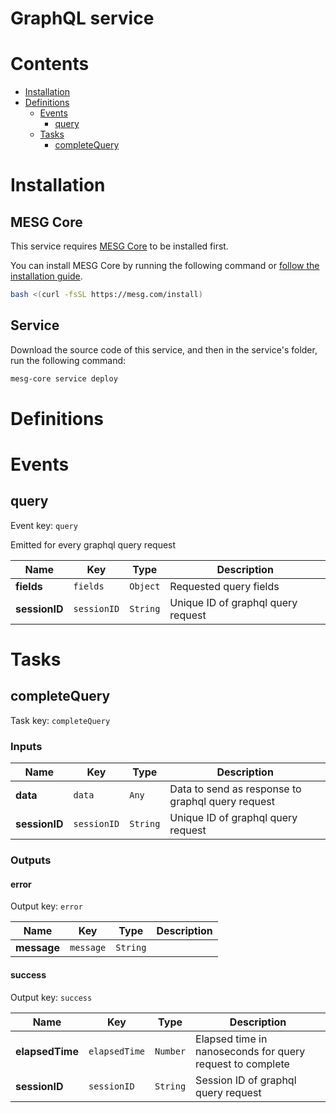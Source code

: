 # GraphQL service



# Contents

- [Installation](#Installation)
- [Definitions](#Definitions)
  - [Events](#Events)
    - [query](#query)
  - [Tasks](#Tasks)
    - [completeQuery](#completequery)

# Installation

## MESG Core

This service requires [MESG Core](https://github.com/mesg-foundation/core) to be installed first.

You can install MESG Core by running the following command or [follow the installation guide](https://docs.mesg.com/guide/start-here/installation.html).

```bash
bash <(curl -fsSL https://mesg.com/install)
```

## Service

Download the source code of this service, and then in the service's folder, run the following command:
```bash
mesg-core service deploy
```

# Definitions

# Events

## query

Event key: `query`

Emitted for every graphql query request

| **Name** | **Key** | **Type** | **Description** |
| --- | --- | --- | --- |
| **fields** | `fields` | `Object` | Requested query fields |
| **sessionID** | `sessionID` | `String` | Unique ID of graphql query request |

# Tasks

## completeQuery

Task key: `completeQuery`



### Inputs

| **Name** | **Key** | **Type** | **Description** |
| --- | --- | --- | --- |
| **data** | `data` | `Any` | Data to send as response to graphql query request |
| **sessionID** | `sessionID` | `String` | Unique ID of graphql query request |

### Outputs

#### error

Output key: `error`



| **Name** | **Key** | **Type** | **Description** |
| --- | --- | --- | --- |
| **message** | `message` | `String` |  |

#### success

Output key: `success`



| **Name** | **Key** | **Type** | **Description** |
| --- | --- | --- | --- |
| **elapsedTime** | `elapsedTime` | `Number` | Elapsed time in nanoseconds for query request to complete |
| **sessionID** | `sessionID` | `String` | Session ID of graphql query request |


